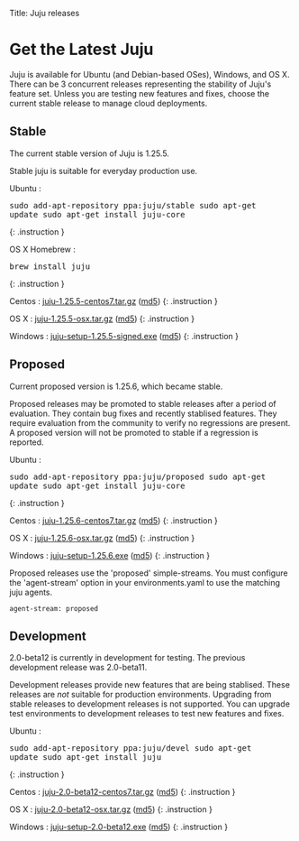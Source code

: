 Title: Juju releases


# Get the Latest Juju

Juju is available for Ubuntu (and Debian-based OSes), Windows, and OS X.
There can be 3 concurrent releases representing the stability of Juju's
feature set. Unless you are testing new features and fixes, choose the
current stable release to manage cloud deployments.


## Stable

The current stable version of Juju is 1.25.5.

Stable juju is suitable for everyday production use.

Ubuntu
: <pre>sudo add-apt-repository ppa:juju/stable
sudo apt-get update
sudo apt-get install juju-core</pre>
{: .instruction }

OS X Homebrew
: <pre>brew install juju</pre>
{: .instruction }

Centos
: [juju-1.25.5-centos7.tar.gz](https://launchpad.net/juju-core/1.25/1.25.5/+download/juju-1.25.5-centos7.tar.gz) ([md5](https://launchpad.net/juju-core/1.25/1.25.5/+download/juju-1.25.5-centos7.tar.gz/+md5))
{: .instruction }

OS X
: [juju-1.25.5-osx.tar.gz](https://launchpad.net/juju-core/1.25/1.25.5/+download/juju-1.25.5-osx.tar.gz) ([md5](https://launchpad.net/juju-core/1.25/1.25.5/+download/juju-1.25.5-osx.tar.gz/+md5))
{: .instruction }

Windows
: [juju-setup-1.25.5-signed.exe](https://launchpad.net/juju-core/1.25/1.25.5/+download/juju-setup-1.25.5-signed.exe) ([md5](https://launchpad.net/juju-core/1.25/1.25.5/+download/juju-setup-1.25.5-signed.exe/+md5))
{: .instruction }


## Proposed

Current proposed version is 1.25.6, which became stable.

Proposed releases may be promoted to stable releases after a period of
evaluation. They contain bug fixes and recently stablised features. They
require evaluation from the community to verify no regressions are
present. A proposed version will not be promoted to stable if a
regression is reported.

Ubuntu
: <pre>sudo add-apt-repository ppa:juju/proposed
sudo apt-get update
sudo apt-get install juju-core</pre>
{: .instruction }

Centos
: [juju-1.25.6-centos7.tar.gz](https://launchpad.net/juju-core/1.25/1.25.6/+download/juju-1.25.6-centos7.tar.gz) ([md5](https://launchpad.net/juju-core/1.25/1.25.6/+download/juju-1.25.6-centos7.tar.gz/+md5))
{: .instruction }

OS X
: [juju-1.25.6-osx.tar.gz](https://launchpad.net/juju-core/1.25/1.25.6/+download/juju-1.25.6-osx.tar.gz) ([md5](https://launchpad.net/juju-core/1.25/1.25.6/+download/juju-1.25.6-osx.tar.gz/+md5))
{: .instruction }

Windows
: [juju-setup-1.25.6.exe](https://launchpad.net/juju-core/1.25/1.25.6/+download/juju-setup-1.25.6.exe) ([md5](https://launchpad.net/juju-core/1.25/1.25.6/+download/juju-setup-1.25.6.exe/+md5))
{: .instruction }

Proposed releases use the 'proposed' simple-streams. You must configure
the 'agent-stream' option in your environments.yaml to use the matching
juju agents.

```no-highlight
agent-stream: proposed
```

## Development

2.0-beta12 is currently in development for testing.
The previous development release was 2.0-beta11.

Development releases provide new features that are being stablised.
These releases are *not* suitable for production environments. Upgrading
from stable releases to development releases is not supported. You can
upgrade test environments to development releases to test new features
and fixes.

Ubuntu
: <pre>sudo add-apt-repository ppa:juju/devel
sudo apt-get update
sudo apt-get install juju</pre>
{: .instruction }

Centos
: [juju-2.0-beta12-centos7.tar.gz](https://launchpad.net/juju-core/trunk/2.0-beta12/+download/juju-2.0-beta12-centos7.tar.gz) ([md5](https://launchpad.net/juju-core/trunk/2.0-beta12/+download/juju-2.0-beta12-centos7.tar.gz/+md5))
{: .instruction }

OS X
: [juju-2.0-beta12-osx.tar.gz](https://launchpad.net/juju-core/trunk/2.0-beta12/+download/juju-2.0-beta12-osx.tar.gz) ([md5](https://launchpad.net/juju-core/trunk/2.0-beta12/+download/juju-2.0-beta12-osx.tar.gz/+md5))
{: .instruction }

Windows
: [juju-setup-2.0-beta12.exe](https://launchpad.net/juju-core/trunk/2.0-beta12/+download/juju-setup-2.0-beta12.exe) ([md5](https://launchpad.net/juju-core/trunk/2.0-beta12/+download/juju-setup-2.0-beta12.exe/+md5))
{: .instruction }
